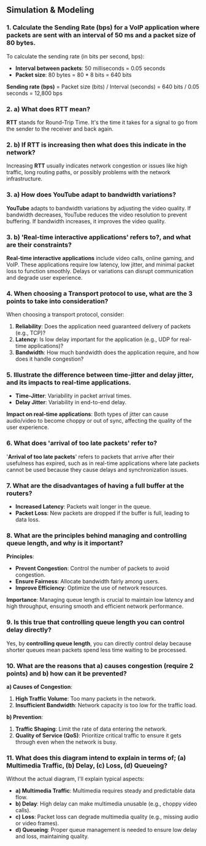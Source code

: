 ## Simulation & Modeling

### 1. Calculate the Sending Rate (bps) for a VoIP application where packets are sent with an interval of 50 ms and a packet size of 80 bytes.

To calculate the sending rate (in bits per second, bps):

- **Interval between packets**: 50 milliseconds = 0.05 seconds
- **Packet size**: 80 bytes = 80 \* 8 bits = 640 bits

**Sending rate (bps)** = Packet size (bits) / Interval (seconds)
= 640 bits / 0.05 seconds = 12,800 bps

### 2. a) What does RTT mean?

**RTT** stands for Round-Trip Time. It's the time it takes for a signal to go from the sender to the receiver and back again.

### 2. b) If RTT is increasing then what does this indicate in the network?

Increasing **RTT** usually indicates network congestion or issues like high traffic, long routing paths, or possibly problems with the network infrastructure.

### 3. a) How does YouTube adapt to bandwidth variations?

**YouTube** adapts to bandwidth variations by adjusting the video quality. If bandwidth decreases, YouTube reduces the video resolution to prevent buffering. If bandwidth increases, it improves the video quality.

### 3. b) 'Real-time interactive applications' refers to?, and what are their constraints?

**Real-time interactive applications** include video calls, online gaming, and VoIP. These applications require low latency, low jitter, and minimal packet loss to function smoothly. Delays or variations can disrupt communication and degrade user experience.

### 4. When choosing a Transport protocol to use, what are the 3 points to take into consideration?

When choosing a transport protocol, consider:

1. **Reliability**: Does the application need guaranteed delivery of packets (e.g., TCP)?
2. **Latency**: Is low delay important for the application (e.g., UDP for real-time applications)?
3. **Bandwidth**: How much bandwidth does the application require, and how does it handle congestion?

### 5. Illustrate the difference between time-jitter and delay jitter, and its impacts to real-time applications.

- **Time-Jitter**: Variability in packet arrival times.
- **Delay Jitter**: Variability in end-to-end delay.

**Impact on real-time applications**: Both types of jitter can cause audio/video to become choppy or out of sync, affecting the quality of the user experience.

### 6. What does 'arrival of too late packets' refer to?

'**Arrival of too late packets**' refers to packets that arrive after their usefulness has expired, such as in real-time applications where late packets cannot be used because they cause delays and synchronization issues.

### 7. What are the disadvantages of having a full buffer at the routers?

- **Increased Latency**: Packets wait longer in the queue.
- **Packet Loss**: New packets are dropped if the buffer is full, leading to data loss.

### 8. What are the principles behind managing and controlling queue length, and why is it important?

**Principles**:

- **Prevent Congestion**: Control the number of packets to avoid congestion.
- **Ensure Fairness**: Allocate bandwidth fairly among users.
- **Improve Efficiency**: Optimize the use of network resources.

**Importance**: Managing queue length is crucial to maintain low latency and high throughput, ensuring smooth and efficient network performance.

### 9. Is this true that controlling queue length you can control delay directly?

Yes, by **controlling queue length**, you can directly control delay because shorter queues mean packets spend less time waiting to be processed.

### 10. What are the reasons that a) causes congestion (require 2 points) and b) how can it be prevented?

**a) Causes of Congestion**:

1. **High Traffic Volume**: Too many packets in the network.
2. **Insufficient Bandwidth**: Network capacity is too low for the traffic load.

**b) Prevention**:

1. **Traffic Shaping**: Limit the rate of data entering the network.
2. **Quality of Service (QoS)**: Prioritize critical traffic to ensure it gets through even when the network is busy.

### 11. What does this diagram intend to explain in terms of; (a) Multimedia Traffic, (b) Delay, (c) Loss, (d) Queueing?

Without the actual diagram, I'll explain typical aspects:

- **a) Multimedia Traffic**: Multimedia requires steady and predictable data flow.
- **b) Delay**: High delay can make multimedia unusable (e.g., choppy video calls).
- **c) Loss**: Packet loss can degrade multimedia quality (e.g., missing audio or video frames).
- **d) Queueing**: Proper queue management is needed to ensure low delay and loss, maintaining quality.
